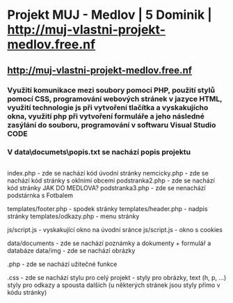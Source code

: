 # Projekt MUJ - Medlov | 5 Dominik | http://muj-vlastni-projekt-medlov.free.nf

## http://muj-vlastni-projekt-medlov.free.nf

### Využití komunikace mezi soubory pomocí PHP, použití stylů pomocí CSS, programování webových stránek v jazyce HTML, využití technologie js při vytvoření tlačítka a vyskakujícho okna, využití php při vytvoření formuláře a jeho následné zasýlání do souboru, programování v softwaru Visual Studio CODE

### V data\documets\popis.txt se nachází popis projektu

## 

index.php - zde se nachází kód úvodní stránky
nemcicky.php - zde se nachází kód stránky s oklními obcemi
podstranka2.php - zde se nachází kód stránky JAK DO MEDLOVA?
podstranka3.php - zde se nenachází podstárnka s Fotbalem

templates/footer.php - spodek stránky
templates/header.php - nadpis stránky
templates/odkazy.php - menu stránky

js/script.js - vyskakující okno na úvodní sránce
js/script.js - okno s cookies

data/documents - zde se nachází poznámky a dokumenty + formulář a databáze
data/img - zde se nachází obrázky

.php - zde se nachází užitečné funkce

.css - zde se nachází stylu pro celý projekt - styly pro obrázky, text (h, p, ...) styly pro odkazy a spousta dalších (u některých stránek jsou styly přímo v kódu stránky)


